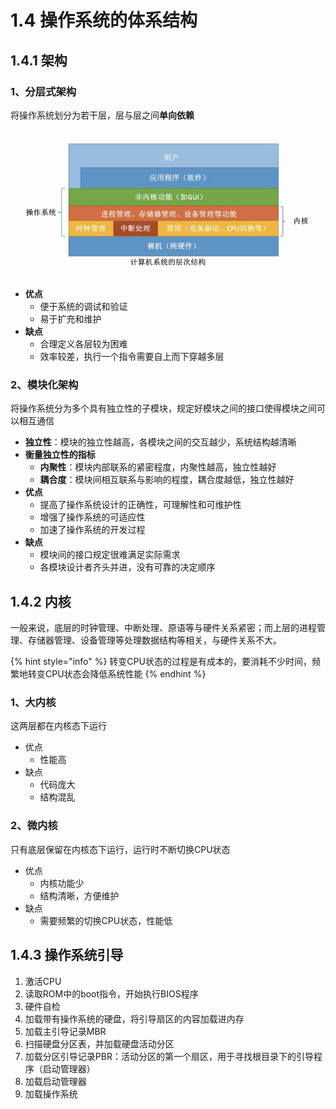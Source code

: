 # 1.4 操作系统的体系结构

## 1.4.1 架构

### 1、分层式架构

将操作系统划分为若干层，层与层之间**单向依赖**

![&#x64CD;&#x4F5C;&#x7CFB;&#x7EDF;&#x7684;&#x5C42;&#x6B21;&#x7ED3;&#x6784;](../.gitbook/assets/qq-jie-tu-20210628165443.png)

- **优点**
  - 便于系统的调试和验证
  - 易于扩充和维护
- **缺点**
  - 合理定义各层较为困难
  - 效率较差，执行一个指令需要自上而下穿越多层



### 2、模块化架构

将操作系统分为多个具有独立性的子模块，规定好模块之间的接口使得模块之间可以相互通信

- **独立性**：模块的独立性越高，各模块之间的交互越少，系统结构越清晰
- **衡量独立性的指标**
  - **内聚性**：模块内部联系的紧密程度，内聚性越高，独立性越好
  - **耦合度**：模块间相互联系与影响的程度，耦合度越低，独立性越好
- **优点**
  - 提高了操作系统设计的正确性，可理解性和可维护性
  - 增强了操作系统的可适应性
  - 加速了操作系统的开发过程
- **缺点**
  - 模块间的接口规定很难满足实际需求
  - 各模块设计者齐头并进，没有可靠的决定顺序



## 1.4.2 内核

一般来说，底层的时钟管理、中断处理、原语等与硬件关系紧密；而上层的进程管理、存储器管理、设备管理等处理数据结构等相关，与硬件关系不大。

{% hint style="info" %}
转变CPU状态的过程是有成本的，要消耗不少时间，频繁地转变CPU状态会降低系统性能
{% endhint %}

### 1、大内核

这两层都在内核态下运行

* 优点
  * 性能高
* 缺点
  * 代码庞大
  * 结构混乱

### 2、微内核

只有底层保留在内核态下运行，运行时不断切换CPU状态

* 优点
  * 内核功能少
  * 结构清晰，方便维护
* 缺点
  * 需要频繁的切换CPU状态，性能低



## 1.4.3 操作系统引导

1. 激活CPU
2. 读取ROM中的boot指令，开始执行BIOS程序
3. 硬件自检
4. 加载带有操作系统的硬盘，将引导扇区的内容加载进内存
5. 加载主引导记录MBR
6. 扫描硬盘分区表，并加载硬盘活动分区
7. 加载分区引导记录PBR：活动分区的第一个扇区，用于寻找根目录下的引导程序（启动管理器）
8. 加载启动管理器
9. 加载操作系统
